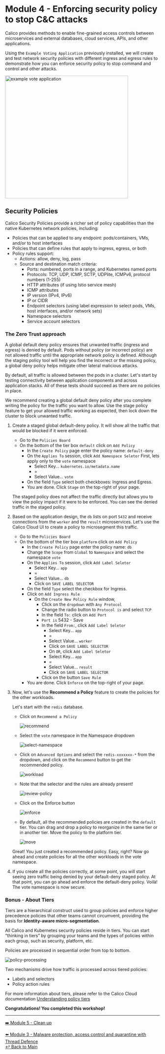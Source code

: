 # Module 4 - Enforcing security policy to stop C&C attacks

Calico provides methods to enable fine-grained access controls between microservices and external databases, cloud services, APIs, and other applications.

Using the `Example Voting Application` previously installed, we will create and test network security policies with different ingress and egress rules to demonstrate how you can enforce security policy to stop command and control and other attacks.

<img width="400" alt="example vote application" src="https://github.com/tigera-solutions/cc-eks-compliance/assets/104035488/142ea62b-be3e-4c37-b39c-b501e1834f89">

## Security Policies

Calico Security Policies provide a richer set of policy capabilities than the native Kubernetes network policies, including:  

- Policies that can be applied to any endpoint: pods/containers, VMs, and/or to host interfaces
- Policies that can define rules that apply to ingress, egress, or both
- Policy rules support:
  - Actions: allow, deny, log, pass
  - Source and destination match criteria:
    - Ports: numbered, ports in a range, and Kubernetes named ports
    - Protocols: TCP, UDP, ICMP, SCTP, UDPlite, ICMPv6, protocol numbers (1-255)
    - HTTP attributes (if using Istio service mesh)
    - ICMP attributes
    - IP version (IPv4, IPv6)
    - IP or CIDR
    - Endpoint selectors (using label expression to select pods, VMs, host interfaces, and/or network sets)
    - Namespace selectors
    - Service account selectors

### The Zero Trust approach

A global default deny policy ensures that unwanted traffic (ingress and egress) is denied by default. Pods without policy (or incorrect policy) are not allowed traffic until the appropriate network policy is defined. Although the staging policy tool will help you find the incorrect or the missing policy, a global deny policy helps mitigate other lateral malicious attacks.

By default, all traffic is allowed between the pods in a cluster. Let's start by testing connectivity between application components and across application stacks. All of these tests should succeed as there are no policies in place.

We recommend creating a global default deny policy after you complete writing the policy for the traffic you want to allow. Use the stage policy feature to get your allowed traffic working as expected, then lock down the cluster to block unwanted traffic.

1. Create a staged global default-deny policy. It will show all the traffic that would be blocked if it were enforced.

   - Go to the `Policies Board`
   - On the bottom of the tier box `default` click on `Add Policy`
     - In the `Create Policy` page enter the policy name: `default-deny`
     - On the `Applies To` session, click `Add Namespace Seletor`
       First, lets apply only to the `vote` namespace
       - Select Key... `kubernetes.io/metadata.name`
       - =
       - Select Value... `vote`
     - On the field `Type` select both checkboxes: Ingress and Egress.
     - You are done. Click `Stage` on the top-right of your page.

   The staged policy does not affect the traffic directly but allows you to view the policy impact if it were to be enforced. You can see the denied traffic in the staged policy.

2. Based on the application design, the `db` lists on port `5432` and receive connections from the `worker` and the `result` microservices. 
   Let's use the Calico Cloud UI to create a policy to microsegment this traffic.

   - Go to the `Policies Board`
   - On the bottom of the tier box `platform` click on `Add Policy`
     - In the `Create Policy` page enter the policy name: `db`
     - Change the `Scope` from `Global` to `Namespace` and select the namespace `vote`
     - On the `Applies To` session, click `Add Label Seletor`
       - Select Key... `app`
       - =
       - Select Value... `db`
       - Click on `SAVE LABEL SELECTOR`
     - On the field `Type` select the checkbox for Ingress.
     - Click on `Add Ingress Rule`
       - On the `Create New Policy Rule` window,
         - Click on the `dropdown` with `Any Protocol`
         - Change the radio button to `Protocol is` and select `TCP`
         - In the field `To:` click on `Add Port` 
         - `Port is` 5432 - Save
         - In the field `From:`, click `Add Label Seletor`
           - Select Key... `app`
           - =
           - Select Value... `worker`
           - Click on `SAVE LABEL SELECTOR`  
           - On `OR`, click `Add Label Seletor`
           - Select Key... `app`
           - =
           - Select Value... `result`
           - Click on `SAVE LABEL SELECTOR`
         - Click on the button `Save Rule`
     - You are done. Click `Enforce` on the top-right of your page.

3. Now, let's use the **Recommend a Policy** feature to create the policies for the other workloads.

   Let's start with the `redis` database.

   - Click on `Recommend a Policy`

     ![recommend](https://github.com/tigera-solutions/cc-eks-visualize-identify-security-gaps/assets/104035488/308625cd-f3dd-4d3b-9bb8-3340f324060d)
   
   - Select the `vote` namespace in the Namespace dropdown 

     ![select-namespace](https://github.com/tigera-solutions/cc-eks-visualize-identify-security-gaps/assets/104035488/3aaa7e58-2581-4527-85b7-556b3f8aacf9)

   - Click on `Advanced Options` and select the `redis-xxxxxxx-*` from the dropdown, and click on the `Recommend` button to get the recommended policy.

     ![workload](https://github.com/tigera-solutions/cc-eks-visualize-identify-security-gaps/assets/104035488/b6afca30-cdee-4adc-833f-fefa0954a847)
 
   - Note that the selector and the rules are already present!

     ![review-policy](https://github.com/tigera-solutions/cc-eks-visualize-identify-security-gaps/assets/104035488/430f4020-306a-49b8-a077-9a9ca6c10239)
  
   - Click on the Enforce button

     ![enforce](https://github.com/tigera-solutions/cc-eks-visualize-identify-security-gaps/assets/104035488/1a4a4fb6-7da0-4b66-8ff4-d58e0f65bd1b)

   - By default, all the recommended policies are created in the `default` tier. You can drag and drop a policy to reorganize in the same tier or in another tier. Move the policy to the platform tier.

     ![move](https://github.com/tigera-solutions/cc-eks-visualize-identify-security-gaps/assets/104035488/5b2c1a89-832a-4eaa-b52e-edbc43a4bbad)

   Great! You just created a recommended policy. Easy, right? Now go ahead and create policies for all the other workloads in the vote namespace.

4. If you create all the policies correctly, at some point, you will start seeing zero traffic being denied by your default-deny staged policy. At that point, you can go ahead and enforce the default-deny policy. Voilà! The vote namespace is now secure.

### Bonus - About Tiers

Tiers are a hierarchical construct used to group policies and enforce higher precedence policies that other teams cannot circumvent, providing the basis for **Identity-aware micro-segmentation**. 

All Calico and Kubernetes security policies reside in tiers. You can start “thinking in tiers” by grouping your teams and the types of policies within each group, such as security, platform, etc.

Policies are processed in sequential order from top to bottom.

![policy-processing](https://user-images.githubusercontent.com/104035488/206433417-0d186664-1514-41cc-80d2-17ed0d20a2f4.png)

Two mechanisms drive how traffic is processed across tiered policies:

- Labels and selectors
- Policy action rules

For more information about tiers, please refer to the Calico Cloud documentation [Understanding policy tiers](https://docs.calicocloud.io/get-started/tutorials/policy-tiers)

**Congratulations! You completed this workshop!**

--- 

[:arrow_right: Module 5 - Clean up](/mod/module-5-clean-up.md)    <br>

[:arrow_left: Module 3 - Malware protection, access control and quarantine with Thread Defence](/mod/module-3-threat-defense.md)     
[:leftwards_arrow_with_hook: Back to Main](/README.md)  
